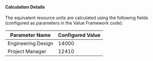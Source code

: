 
#### Calculation Details

The equivalent resource units are calculated using the following fields (configured as parameters in the Value Framework code):

| Parameter Name     | Configured Value |
|--------------------|------------------|
| Engineering Design | 14000            |
| Project Manager    | 12410            |
